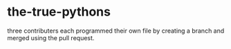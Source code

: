 # the-true-pythons

three contributers each programmed their own file by creating a branch and merged using the pull request.
